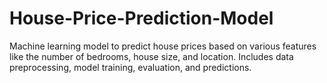 # House-Price-Prediction-Model
Machine learning model to predict house prices based on various features like the number of bedrooms, house size, and location. Includes data preprocessing, model training, evaluation, and predictions.
